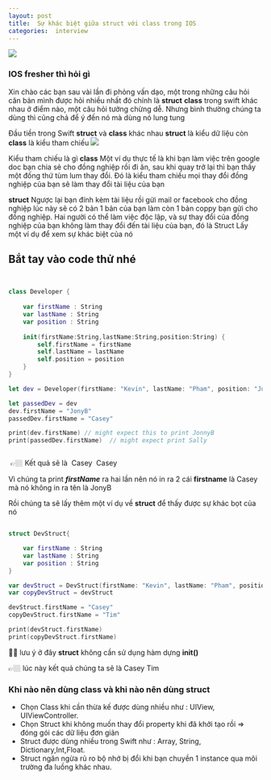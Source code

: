 ```yaml
---
layout: post
title:  Sự khác biệt giữa struct với class trong IOS 
categories:  interview
---
```


![](https://miro.medium.com/max/2608/1*FYVuUmJMom0ktCneMGxNmQ.png)

### IOS fresher thì hỏi gì 
Xin chào các bạn sau vài lần đi phỏng vấn dạo, một trong những câu hỏi căn bản mình được hỏi nhiều nhất đó chính là **struct**  **class**  trong swift khác nhau ở điểm nào,  một câu hỏi tưởng chừng dễ. Nhưng bình thường chúng ta dùng thì cũng chả để ý đến nó  mà dùng nó lung tung 

Đầu tiền trong Swift  **struct** và **class** khác nhau **struct** là kiểu dữ liệu còn **class** là kiểu tham chiếu 
![](https://miro.medium.com/max/1226/1*37Itex_pCsEW62HKKZB6CQ.jpeg)

Kiểu tham chiếu là gì 
**class** Một ví dụ thực tế là khi bạn làm việc trên google doc bạn chia sẻ cho đồng nghiệp rồi đi ăn, sau khi quay trở lại thì bạn thấy một đống thứ tùm lum thay đổi. Đó là kiểu tham chiếu 
mọi thay đổi  đồng nghiệp của bạn sẽ làm thay đổi tài liệu của bạn 

**struct** Ngược lại bạn đính kèm tài liệu rồi gửi mail or facebook cho đồng nghiệp lúc này sẽ có 2 bản 1 bản của bạn làm còn 1 bản coppy bạn gửi cho đồng nghiệp. Hai  người có thể làm việc độc lập, và sự thay đổi của đồng nghiệp của bạn không làm thay đổi đến tài liệu của bạn, đó là Struct 
Lấy một ví dụ để xem sự khác biệt của nó 

## Bắt tay vào code thử nhé 

``` swift


class Developer {
    
    var firstName : String
    var lastName : String
    var position : String
    
    init(firstName:String,lastName:String,position:String) {
        self.firstName = firstName
        self.lastName = lastName
        self.position = position
    }
}

let dev = Developer(firstName: "Kevin", lastName: "Pham", position: "Junior")

let passedDev = dev
dev.firstName = "JonyB"
passedDev.firstName = "Casey"

print(dev.firstName) // might expect this to print JonnyB
print(passedDev.firstName)  // might expect print Sally



```

 👉🏼 Kết quả sẽ là 
 Casey
 Casey

Vì chúng ta print ***firstName*** ra hai lần nên nó in ra 2 cái **firstname** là Casey mà nó không in ra tên là JonyB

Rồi chúng ta sẽ lấy thêm một ví dụ về **struct** để thấy được sự khác bọt của nó 


``` swift 

struct DevStruct{

    var firstName : String
    var lastName : String
    var position : String
}

var devStruct = DevStruct(firstName: "Kevin", lastName: "Pham", position: "Junior")
var copyDevStruct = devStruct

devStruct.firstName = "Casey"
copyDevStruct.firstName = "Tim"

print(devStruct.firstName)
print(copyDevStruct.firstName)


```
👨‍⚖️ lưu ý ở đây **struct** không cần sử dụng hàm dựng **init()**

👉🏼 lúc này kết quả chúng ta sẽ là 
Casey
Tim


### Khi nào nên dùng **class**  và khi nào nên dùng **struct**

* Chọn Class khi cần thừa kế được dùng nhiều như : UIView, UIViewController.
* Chọn Struct khi không muốn thay đổi property khi đã khởi tạo rồi => đóng gói các dữ liệu đơn giản
* Struct được dùng nhiều trong Swift như : Array, String, Dictionary,Int,Float.
* Struct ngăn ngừa rủ ro bộ nhớ bị đổi khi bạn chuyền 1 instance qua môi trường đa luồng khác nhau.
